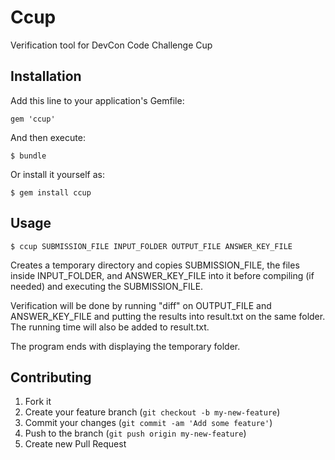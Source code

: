 # Ccup

Verification tool for DevCon Code Challenge Cup

## Installation

Add this line to your application's Gemfile:

    gem 'ccup'

And then execute:

    $ bundle

Or install it yourself as:

    $ gem install ccup

## Usage

    $ ccup SUBMISSION_FILE INPUT_FOLDER OUTPUT_FILE ANSWER_KEY_FILE

Creates a temporary directory and copies SUBMISSION\_FILE, the files inside
INPUT\_FOLDER, and ANSWER\_KEY\_FILE into it before compiling (if needed) and
executing the SUBMISSION\_FILE.

Verification will be done by running "diff" on OUTPUT\_FILE and ANSWER\_KEY\_FILE
and putting the results into result.txt on the same folder. The running time
will also be added to result.txt.

The program ends with displaying the temporary folder.

## Contributing

1. Fork it
2. Create your feature branch (`git checkout -b my-new-feature`)
3. Commit your changes (`git commit -am 'Add some feature'`)
4. Push to the branch (`git push origin my-new-feature`)
5. Create new Pull Request

